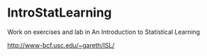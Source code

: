 # IntroStatLearning
Work on exercises and lab in An Introduction to Statistical Learning


http://www-bcf.usc.edu/~gareth/ISL/

